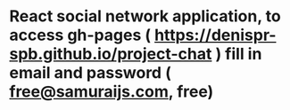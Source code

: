 # React social network application, to access gh-pages ( https://denispr-spb.github.io/project-chat ) fill in email and password ( free@samuraijs.com, free)
